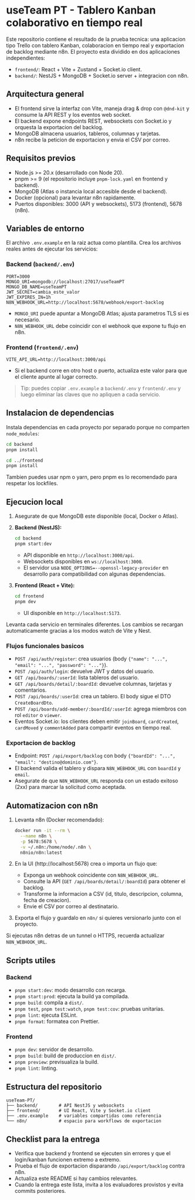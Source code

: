 # useTeam PT - Tablero Kanban colaborativo en tiempo real

Este repositorio contiene el resultado de la prueba tecnica: una aplicacion tipo Trello con tablero Kanban, colaboracion en tiempo real y exportacion de backlog mediante n8n. El proyecto esta dividido en dos aplicaciones independientes:

- `frontend/`: React + Vite + Zustand + Socket.io client.
- `backend/`: NestJS + MongoDB + Socket.io server + integracion con n8n.

## Arquitectura general

- El frontend sirve la interfaz con Vite, maneja drag & drop con `@dnd-kit` y consume la API REST y los eventos web socket.
- El backend expone endpoints REST, websockets con Socket.io y orquesta la exportacion del backlog.
- MongoDB almacena usuarios, tableros, columnas y tarjetas.
- n8n recibe la peticion de exportacion y envia el CSV por correo.

## Requisitos previos

- Node.js >= 20.x (desarrollado con Node 20).
- pnpm >= 9 (el repositorio incluye `pnpm-lock.yaml` en frontend y backend).
- MongoDB (Atlas o instancia local accesible desde el backend).
- Docker (opcional) para levantar n8n rapidamente.
- Puertos disponibles: 3000 (API y websockets), 5173 (frontend), 5678 (n8n).

## Variables de entorno

El archivo `.env.example` en la raiz actua como plantilla. Crea los archivos reales antes de ejecutar los servicios:

### Backend (`backend/.env`)

```env
PORT=3000
MONGO_URI=mongodb://localhost:27017/useTeamPT
MONGO_DB_NAME=useTeamPT
JWT_SECRET=cambia_este_valor
JWT_EXPIRES_IN=1h
N8N_WEBHOOK_URL=http://localhost:5678/webhook/export-backlog
```

- `MONGO_URI` puede apuntar a MongoDB Atlas; ajusta parametros TLS si es necesario.
- `N8N_WEBHOOK_URL` debe coincidir con el webhook que expone tu flujo en n8n.

### Frontend (`frontend/.env`)

```env
VITE_API_URL=http://localhost:3000/api
```

- Si el backend corre en otro host o puerto, actualiza este valor para que el cliente apunte al lugar correcto.

> Tip: puedes copiar `.env.example` a `backend/.env` y `frontend/.env` y luego eliminar las claves que no apliquen a cada servicio.

## Instalacion de dependencias

Instala dependencias en cada proyecto por separado porque no comparten `node_modules`:

```bash
cd backend
pnpm install

cd ../frontend
pnpm install
```

Tambien puedes usar npm o yarn, pero pnpm es lo recomendado para respetar los lockfiles.

## Ejecucion local

1. Asegurate de que MongoDB este disponible (local, Docker o Atlas).
2. **Backend (NestJS):**

   ```bash
   cd backend
   pnpm start:dev
   ```

   - API disponible en `http://localhost:3000/api`.
   - Websockets disponibles en `ws://localhost:3000`.
   - El servidor usa `NODE_OPTIONS=--openssl-legacy-provider` en desarrollo para compatibilidad con algunas dependencias.

3. **Frontend (React + Vite):**

   ```bash
   cd frontend
   pnpm dev
   ```

   - UI disponible en `http://localhost:5173`.

Levanta cada servicio en terminales diferentes. Los cambios se recargan automaticamente gracias a los modos watch de Vite y Nest.

### Flujos funcionales basicos

- `POST /api/auth/register`: crea usuarios (body `{"name": "...", "email": "...", "password": "..."}`).
- `POST /api/auth/login`: devuelve JWT y datos del usuario.
- `GET /api/boards/:userId`: lista tableros del usuario.
- `GET /api/boards/detail/:boardId`: devuelve columnas, tarjetas y comentarios.
- `POST /api/boards/:userId`: crea un tablero. El body sigue el DTO `CreateBoardDto`.
- `POST /api/boards/add-member/:boardId/:userId`: agrega miembros con rol `editor` o `viewer`.
- Eventos Socket.io: los clientes deben emitir `joinBoard`, `cardCreated`, `cardMoved` y `commentAdded` para compartir eventos en tiempo real.

### Exportacion de backlog

- Endpoint: `POST /api/export/backlog` con body `{"boardId": "...", "email": "destino@dominio.com"}`.
- El backend valida el tablero y dispara `N8N_WEBHOOK_URL` con `boardId` y `email`.
- Asegurate de que `N8N_WEBHOOK_URL` responda con un estado exitoso (2xx) para marcar la solicitud como aceptada.

## Automatizacion con n8n

1. Levanta n8n (Docker recomendado):

   ```bash
   docker run -it --rm \
     --name n8n \
     -p 5678:5678 \
     -v ~/.n8n:/home/node/.n8n \
     n8nio/n8n:latest
   ```

2. En la UI (http://localhost:5678) crea o importa un flujo que:
   - Exponga un webhook coincidente con `N8N_WEBHOOK_URL`.
   - Consulte la API (`GET /api/boards/detail/:boardId`) para obtener el backlog.
   - Transforme la informacion a CSV (id, titulo, descripcion, columna, fecha de creacion).
   - Envie el CSV por correo al destinatario.
3. Exporta el flujo y guardalo en `n8n/` si quieres versionarlo junto con el proyecto.

Si ejecutas n8n detras de un tunnel o HTTPS, recuerda actualizar `N8N_WEBHOOK_URL`.

## Scripts utiles

### Backend

- `pnpm start:dev`: modo desarrollo con recarga.
- `pnpm start:prod`: ejecuta la build ya compilada.
- `pnpm build`: compila a `dist/`.
- `pnpm test`, `pnpm test:watch`, `pnpm test:cov`: pruebas unitarias.
- `pnpm lint`: ejecuta ESLint.
- `pnpm format`: formatea con Prettier.

### Frontend

- `pnpm dev`: servidor de desarrollo.
- `pnpm build`: build de produccion en `dist/`.
- `pnpm preview`: previsualiza la build.
- `pnpm lint`: linting.

## Estructura del repositorio

```
useTeam-PT/
├── backend/        # API NestJS y websockets
├── frontend/       # UI React, Vite y Socket.io client
├── .env.example    # variables compartidas como referencia
└── n8n/            # espacio para workflows de exportacion
```

## Checklist para la entrega

- Verifica que backend y frontend se ejecuten sin errores y que el login/kanban funcionen extremo a extremo.
- Prueba el flujo de exportacion disparando `/api/export/backlog` contra n8n.
- Actualiza este README si hay cambios relevantes.
- Cuando la entrega este lista, invita a los evaluadores provistos y evita commits posteriores.

